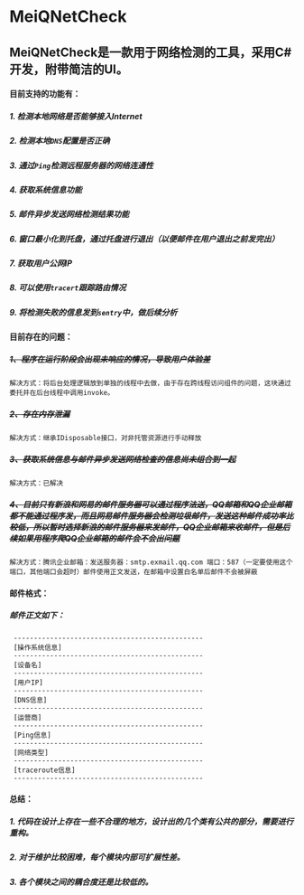 # MeiQNetCheck

## MeiQNetCheck是一款用于网络检测的工具，采用C#开发，附带简洁的UI。

#### 目前支持的功能有：

##### 1. 检测本地网络是否能够接入Internet
##### 2. 检测本地`DNS`配置是否正确
##### 3. 通过`Ping`检测远程服务器的网络连通性
##### 4. 获取系统信息功能
##### 5. 邮件异步发送网络检测结果功能
##### 6. 窗口最小化到托盘，通过托盘进行退出（以便邮件在用户退出之前发完出）
##### 7. 获取用户公网IP
##### 8. 可以使用`tracert`跟踪路由情况
##### 9. 将检测失败的信息发到`sentry`中，做后续分析

#### 目前存在的问题：
##### ~~1、程序在运行阶段会出现未响应的情况，导致用户体验差~~
    解决方式：将后台处理逻辑放到单独的线程中去做，由于存在跨线程访问组件的问题，这块通过委托并在后台线程中调用invoke。
##### ~~2、存在内存泄漏~~
    解决方式：继承IDisposable接口，对非托管资源进行手动释放
##### ~~3、获取系统信息与邮件异步发送网络检查的信息尚未组合到一起~~
    解决方式：已解决
##### ~~4、目前只有新浪和网易的邮件服务器可以通过程序法送，QQ邮箱和QQ企业邮箱都不能通过程序发，而且网易邮件服务器会检测垃圾邮件，发送这种邮件成功率比较低，所以暂时选择新浪的邮件服务器来发邮件，QQ企业邮箱来收邮件，但是后续如果用程序爬QQ企业邮箱的邮件会不会出问题~~
    解决方式：腾讯企业邮箱：发送服务器：smtp.exmail.qq.com 端口：587（一定要使用这个端口，其他端口会超时）邮件使用正文发送，在邮箱中设置白名单后邮件不会被屏蔽
    
#### 邮件格式：
##### 邮件正文如下：
     -----------------------------------------------
     [操作系统信息]
     -----------------------------------------------
     [设备名]
     -----------------------------------------------
     [用户IP]
     -----------------------------------------------
     [DNS信息]
     -----------------------------------------------
     [运营商]
     -----------------------------------------------
     [Ping信息]
     -----------------------------------------------
     [网络类型]
     -----------------------------------------------
     [traceroute信息]
     -----------------------------------------------
    
#### 总结：
##### 1. 代码在设计上存在一些不合理的地方，设计出的几个类有公共的部分，需要进行重构。
##### 2. 对于维护比较困难，每个模块内部可扩展性差。
##### 3. 各个模块之间的耦合度还是比较低的。

    
